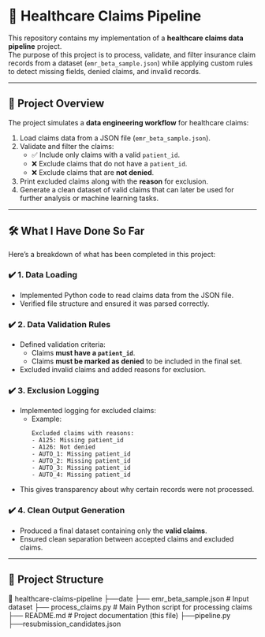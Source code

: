 # 🏥 Healthcare Claims Pipeline  

This repository contains my implementation of a **healthcare claims data pipeline** project.  
The purpose of this project is to process, validate, and filter insurance claim records from a dataset (`emr_beta_sample.json`) while applying custom rules to detect missing fields, denied claims, and invalid records.  

---

## 📌 Project Overview
The project simulates a **data engineering workflow** for healthcare claims:
1. Load claims data from a JSON file (`emr_beta_sample.json`).
2. Validate and filter the claims:
   - ✅ Include only claims with a valid `patient_id`.
   - ❌ Exclude claims that do not have a `patient_id`.
   - ❌ Exclude claims that are **not denied**.
3. Print excluded claims along with the **reason** for exclusion.
4. Generate a clean dataset of valid claims that can later be used for further analysis or machine learning tasks.

---

## 🛠️ What I Have Done So Far
Here’s a breakdown of what has been completed in this project:

### ✔️ 1. Data Loading
- Implemented Python code to read claims data from the JSON file.
- Verified file structure and ensured it was parsed correctly.

### ✔️ 2. Data Validation Rules
- Defined validation criteria:
  - Claims **must have a `patient_id`**.
  - Claims **must be marked as denied** to be included in the final set.  
- Excluded invalid claims and added reasons for exclusion.

### ✔️ 3. Exclusion Logging
- Implemented logging for excluded claims:
  - Example:  
    ```
    Excluded claims with reasons:
    - A125: Missing patient_id
    - A126: Not denied
    - AUTO_1: Missing patient_id
    - AUTO_2: Missing patient_id
    - AUTO_3: Missing patient_id
    - AUTO_4: Missing patient_id
    ```
- This gives transparency about why certain records were not processed.

### ✔️ 4. Clean Output Generation
- Produced a final dataset containing only the **valid claims**.
- Ensured clean separation between accepted claims and excluded claims.

---

## 📂 Project Structure
📁 healthcare-claims-pipeline
├──date
   ├── emr_beta_sample.json # Input dataset
   ├── process_claims.py # Main Python script for processing claims
├── README.md # Project documentation (this file)
├──pipeline.py
├──resubmission_candidates.json

